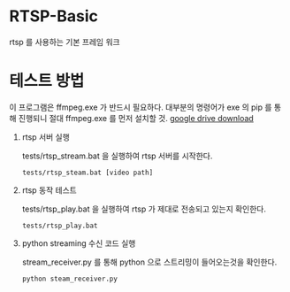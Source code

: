 # RTSP-Basic
rtsp 를 사용하는 기본 프레임 워크

# 테스트 방법
이 프로그램은 ffmpeg.exe 가 반드시 필요하다. 대부분의 명령어가 exe 의 pip 를 통해 진행되니 절대 ffmpeg.exe 를 먼저 설치할 것.
[google drive download](https://drive.google.com/file/d/1tH4KAX7DXKmwNY3Gv-uv9mF_xljJDeeU/view?usp=sharing)

1. rtsp 서버 실행

    tests/rtsp_stream.bat 을 실행하여 rtsp 서버를 시작한다.
    ```
    tests/rtsp_steam.bat [video path]
    ```

2. rtsp 동작 테스트

    tests/rtsp_play.bat 을 실행하여 rtsp 가 제대로 전송되고 있는지 확인한다.
    ```
    tests/rtsp_play.bat
    ```

3. python streaming 수신 코드 실행

    stream_receiver.py 를 통해 python 으로 스트리밍이 들어오는것을 확인한다.
    ```
    python steam_receiver.py
    ```